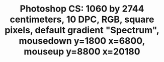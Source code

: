 ---
ee_id: '4267'
site: '1'
type: '2'
long_id: 2014-152 Photoshop CS
url: 2014-152-photoshop-cs
title: 'Photoshop CS: 1060 by 2744 centimeters, 10 DPC, RGB, square pixels, default
  gradient "Spectrum", mousedown y=1800 x=6800, mouseup y=8800 x=20180'
year: '2015'
medium: Cromojet print on carpet
commission:
dims: 1060 x2744 cm
pitch:
ps:
live_url:
related:
youtube:
imgs: photoshop-cs-carpet-2014-152-install-2-database-gamec-RM.jpg,photoshop-cs-carpet-2014-152-install-database-gamec-RM.jpg
subheading:
display_year: '2015'
download:
add_credit:
add_credits:
related_code:
layout: things-i-made
---